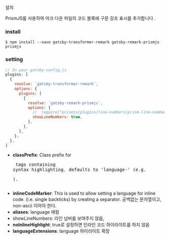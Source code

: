 설치


PrismJS를 사용하여 마크 다운 파일의 코드 블록에 구문 강조 표시를 추가합니다 .

### install

```shell
$ npm install --save gatsby-transformer-remark gatsby-remark-prismjs prismjs
```

### setting

```js
// In your gatsby-config.js
plugins: [
  {
    resolve: `gatsby-transformer-remark`,
    options: {
      plugins: [
        {
          resolve: `gatsby-remark-prismjs`,
          options: {
            //  require("prismjs/plugins/line-numbers/prism-line-numbers.css")
            showLineNumbers: true,
          },
        },
      ],
    },
  },
]
```


- **classPrefix**: Class prefix for <pre> tags containing syntax highlighting. defaults to 'language-' (e.g. <pre class="language-js">).
- **inlineCodeMarker**: This is used to allow setting a language for inline code. (i.e. single backticks) by creating a separator.
공백없는 문자열이고, non-ascii 이어야 한다.
- **aliases**: language 매핑
- showLineNumbers: 라인 넘버를 보여주지 않음,
- **noInlineHighlight**: true로 설정하면 인라인 코드 하이라이트를 하지 않음 
- **languageExtensions**: language 하이라이트 확장